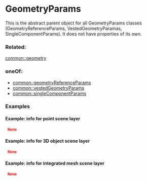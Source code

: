 # GeometryParams

This is the abstract parent object for all GeometryParams classes (GeometryReferenceParams, VestedGeometryParamas, SingleComponentParams). It does not have properties of its own.

### Related:

[common::geometry](geometry.md)
### oneOf:

- [common::geometryReferenceParams](geometryReferenceParams.md)
- [common::vestedGeometryParams](vestedGeometryParams.md)
- [common::singleComponentParams](singleComponentParams.md)


### Examples 

#### Example: info for point scene layer 

```json
 None 
```

#### Example:  info for 3D object scene layer 

```json
 None 
```

#### Example:  info for integrated mesh scene layer 

```json
 None 
```

